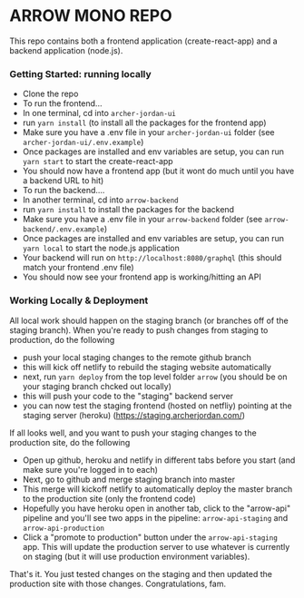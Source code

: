 # ARROW MONO REPO

This repo contains both a frontend application (create-react-app) and a backend application (node.js).

### Getting Started: running locally

- Clone the repo
- To run the frontend...
- In one terminal, cd into `archer-jordan-ui`
- run `yarn install` (to install all the packages for the frontend app)
- Make sure you have a .env file in your `archer-jordan-ui` folder (see `archer-jordan-ui/.env.example`)
- Once packages are installed and env variables are setup, you can run `yarn start` to start the create-react-app
- You should now have a frontend app (but it wont do much until you have a backend URL to hit)
- To run the backend....
- In another terminal, cd into `arrow-backend`
- run `yarn install` to install the packages for the backend
- Make sure you have a .env file in your `arrow-backend` folder (see `arrow-backend/.env.example`)
- Once packages are installed and env variables are setup, you can run `yarn local` to start the node.js application
- Your backend will run on `http://localhost:8080/graphql` (this should match your frontend .env file)
- You should now see your frontend app is working/hitting an API

### Working Locally & Deployment

All local work should happen on the staging branch (or branches off of the staging branch). When you're ready to push changes from staging to production, do the following

- push your local staging changes to the remote github branch
- this will kick off netlify to rebuild the staging website automatically
- next, run `yarn deploy` from the top level folder `arrow` (you should be on your staging branch chcked out locally)
- this will push your code to the "staging" backend server
- you can now test the staging frontend (hosted on netfliy) pointing at the staging server (heroku) (https://staging.archerjordan.com/)

If all looks well, and you want to push your staging changes to the production site, do the following

- Open up github, heroku and netlify in different tabs before you start (and make sure you're logged in to each)
- Next, go to github and merge staging branch into master
- This merge will kickoff netlify to automatically deploy the master branch to the production site (only the frontend code)
- Hopefully you have heroku open in another tab, click to the "arrow-api" pipeline and you'll see two apps in the pipeline: `arrow-api-staging` and `arrow-api-production`
- Click a "promote to production" button under the `arrow-api-staging` app. This will update the production server to use whatever is currently on staging (but it will use production environment variables).

That's it. You just tested changes on the staging and then updated the production site with those changes. Congratulations, fam.
